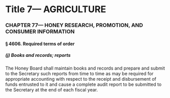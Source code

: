 
# Title 7— AGRICULTURE
### CHAPTER 77— HONEY RESEARCH, PROMOTION, AND CONSUMER INFORMATION
#### § 4606. Required terms of order
##### (j) Books and records; reports

The Honey Board shall maintain books and records and prepare and submit to the Secretary such reports from time to time as may be required for appropriate accounting with respect to the receipt and disbursement of funds entrusted to it and cause a complete audit report to be submitted to the Secretary at the end of each fiscal year.
